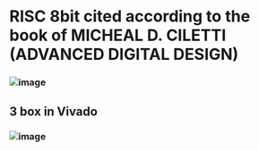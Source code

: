 
# RISC 8bit cited according to the book of MICHEAL D. CILETTI (ADVANCED DIGITAL DESIGN)
### ![image](https://github.com/user-attachments/assets/8e5cf80b-fa06-4cea-aeee-c3f19f889451)
## 3 box in Vivado
### ![image](https://github.com/user-attachments/assets/6cc0f7bb-ea44-4a5f-8f9d-bcbeea38e4f8)

